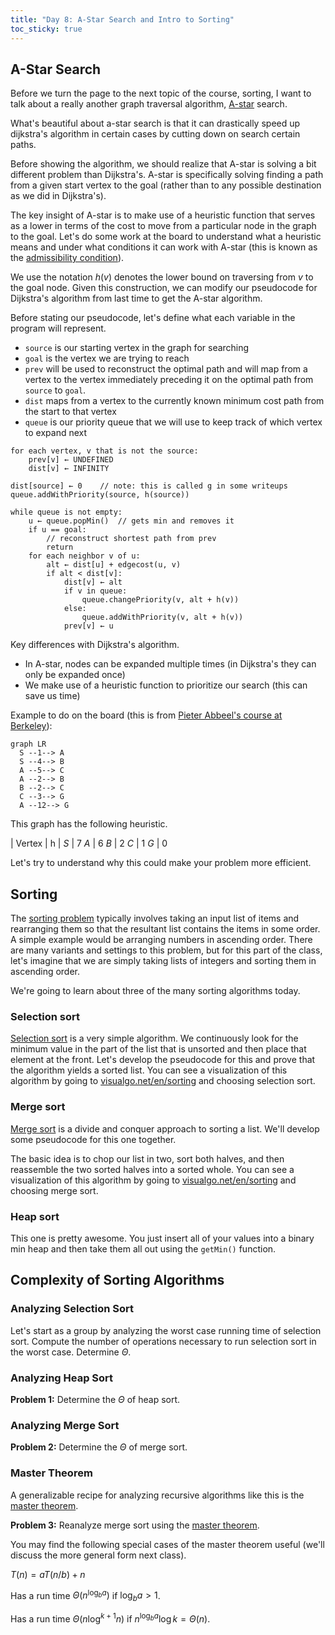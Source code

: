 ```yaml
---
title: "Day 8: A-Star Search and Intro to Sorting"
toc_sticky: true
---
```


## A-Star Search

Before we turn the page to the next topic of the course, sorting, I want to talk about a really another graph traversal algorithm, [A-star](https://en.wikipedia.org/wiki/A*_search_algorithm) search.

What's beautiful about a-star search is that it can drastically speed up dijkstra's algorithm in certain cases by cutting down on search certain paths.

Before showing the algorithm, we should realize that A-star is solving a bit different problem than Dijkstra's.  A-star is specifically solving finding a path from a given start vertex to the goal (rather than to any possible destination as we did in Dijkstra's).

The key insight of A-star is to make use of a heuristic function that serves as a lower in terms of the cost to move from a particular node in the graph to the goal.  Let's do some work at the board to understand what a heuristic means and under what conditions it can work with A-star (this is known as the [admissibility condition](https://en.wikipedia.org/wiki/Admissible_heuristic)).

We use the notation $h(v)$ denotes the lower bound on traversing from $v$ to the goal node.  Given this construction, we can modify our pseudocode for Dijkstra's algorithm from last time to get the A-star algorithm.

Before stating our pseudocode, let's define what each variable in the program will represent.

* ``source`` is our starting vertex in the graph for searching
* ``goal`` is the vertex we are trying to reach
* ``prev`` will be used to reconstruct the optimal path and will map from a vertex to the vertex immediately preceding it on the optimal path from ``source`` to ``goal``.
* ``dist`` maps from a vertex to the currently known minimum cost path from the start to that vertex
* ``queue`` is our priority queue that we will use to keep track of which vertex to expand next

```
for each vertex, v that is not the source:
    prev[v] ← UNDEFINED
    dist[v] ← INFINITY

dist[source] ← 0    // note: this is called g in some writeups
queue.addWithPriority(source, h(source))

while queue is not empty:
    u ← queue.popMin()  // gets min and removes it
    if u == goal:
        // reconstruct shortest path from prev
        return
    for each neighbor v of u:
        alt ← dist[u] + edgecost(u, v)
        if alt < dist[v]:
            dist[v] ← alt
            if v in queue:
                queue.changePriority(v, alt + h(v))
            else:
                queue.addWithPriority(v, alt + h(v))
            prev[v] ← u
```

Key differences with Dijkstra's algorithm.
* In A-star, nodes can be expanded multiple times (in Dijkstra's they can only be expanded once)
* We make use of a heuristic function to prioritize our search (this can save us time)

Example to do on the board (this is from [Pieter Abbeel's course at Berkeley](https://www.youtube.com/watch?v=DhtSZhakyOo)):

```mermaid!
graph LR
  S --1--> A
  S --4--> B
  A --5--> C
  A --2--> B
  B --2--> C
  C --3--> G
  A --12--> G
```

This graph has the following heuristic.

| Vertex | h |
$S$ | 7
$A$ | 6
$B$ | 2
$C$ | 1
$G$ | 0

Let's try to understand why this could make your problem more efficient.

## Sorting

The [sorting problem](https://en.wikipedia.org/wiki/Sorting_algorithm) typically involves taking an input list of items and rearranging them so that the resultant list contains the items in some order.  A simple example would be arranging numbers in ascending order.  There are many variants and settings to this problem, but for this part of the class, let's imagine that we are simply taking lists of integers and sorting them in ascending order.

We're going to learn about three of the many sorting algorithms today.

### Selection sort

[Selection sort](https://en.wikipedia.org/wiki/Selection_sort) is a very simple algorithm.  We continuously look for the minimum value in the part of the list that is unsorted and then place that element at the front.  Let's develop the pseudocode for this and prove that the algorithm yields a sorted list.  You can see a visualization of this algorithm by going to [visualgo.net/en/sorting](https://visualgo.net/en/sorting) and choosing selection sort.

### Merge sort

[Merge sort](https://en.wikipedia.org/wiki/Merge_sort) is a divide and conquer approach to sorting a list.  We'll develop some pseudocode for this one together.

The basic idea is to chop our list in two, sort both halves, and then reassemble the two sorted halves into a sorted whole.  You can see a visualization of this algorithm by going to [visualgo.net/en/sorting](https://visualgo.net/en/sorting) and choosing merge sort.

### Heap sort

This one is pretty awesome.  You just insert all of your values into a binary min heap and then take them all out using the ``getMin()`` function.

## Complexity of Sorting Algorithms

### Analyzing Selection Sort

Let's start as a group by analyzing the worst case running time of selection sort.  Compute the number of operations necessary to run selection sort in the worst case.  Determine $\Theta$.

### Analyzing Heap Sort

**Problem 1:** Determine the $\Theta$ of heap sort.

### Analyzing Merge Sort

**Problem 2:** Determine the $\Theta$ of merge sort.

### Master Theorem

A generalizable recipe for analyzing recursive algorithms like this is the [master theorem](https://en.wikipedia.org/wiki/Master_theorem_(analysis_of_algorithms)).  

**Problem 3:** Reanalyze merge sort using the [master theorem](https://en.wikipedia.org/wiki/Master_theorem_(analysis_of_algorithms)).  

You may find the following special cases of the master theorem useful (we'll discuss the more general form next class).

$T(n) = a T(n/b) + n$

Has a run time $\Theta(n^{\log_{b}{a}})$ if $\log_{b}{a} > 1$.

Has a run time $\Theta(n \log^{k+1} n)$ if $n^{\log_{b}{a}} \log{k} = \Theta(n)$.